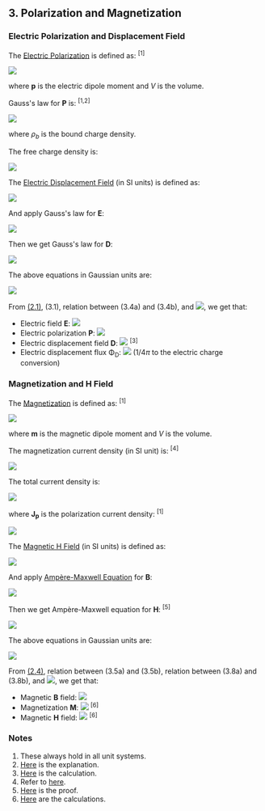 ## 3. Polarization and Magnetization

### Electric Polarization and Displacement Field

The [Electric Polarization](https://en.wikipedia.org/wiki/Polarization_density) is defined as: <sup>[1]</sup>

<img src="https://latex.codecogs.com/gif.latex?\mathbf{P}=\frac{\text{d}\mathbf{p}}{\text{d}V}">

where **p** is the electric dipole moment and *V* is the volume.

Gauss's law for **P** is: <sup>[1,2]</sup>

<img src="https://latex.codecogs.com/gif.latex?\nabla\cdot\mathbf{P}=-\rho_b\quad(3.1)">

where *ρ*<sub>*b*</sub> is the bound charge density.

The free charge density is:

<img src="https://latex.codecogs.com/gif.latex?\rho_f=\rho-\rho_b">

The [Electric Displacement Field](https://en.wikipedia.org/wiki/Electric_displacement_field) (in SI units) is defined as:

<img src="https://latex.codecogs.com/gif.latex?\mathbf{D}^\text{SI}=\varepsilon_0\mathbf{E}^\text{SI}+\mathbf{P}^\text{SI}\quad(3.2\text{a})">

And apply Gauss's law for **E**:

<img src="https://latex.codecogs.com/gif.latex?\nabla\cdot\mathbf{E}^\text{SI}=\frac{\rho^\text{SI}}{\varepsilon_0}\quad(3.3\text{a})">

Then we get Gauss's law for **D**:

<img src="https://latex.codecogs.com/gif.latex?\nabla\cdot\mathbf{D}^\text{SI}=\rho_f^\text{SI}\quad(3.4\text{a})">

The above equations in Gaussian units are:

<img src="https://latex.codecogs.com/gif.latex?\begin{array}{ll}\mathbf{D}^\text{G}=\mathbf{E}^\text{G}+4\pi\mathbf{P}^\text{G}&(3.2\text{b})\\[1em]\nabla\cdot\mathbf{E}^\text{G}=4\pi\rho^\text{G}&(3.3\text{b})\\[1em]\nabla\cdot\mathbf{D}^\text{G}=4\pi\rho_f^\text{G}&(3.4\text{b})\end{array}">

From [(2.1)](cgs.md#2.1), (3.1), relation between (3.4a) and (3.4b), and <img src="https://latex.codecogs.com/gif.latex?\rho^\text{SI}=\sqrt{4\pi\varepsilon_0}\rho^\text{G}">, we get that:

- Electric field **E**: <img src="https://latex.codecogs.com/gif.latex?1\;\text{statV/cm}\overset{\frown}=29979.2458082(22)\;\text{V/m}">
- Electric polarization **P**: <img src="https://latex.codecogs.com/gif.latex?1\;\text{statV/cm}=1\;\text{statC/cm}^2\overset{\frown}=3.33564095107(25){\times}10^{-6}\;\text{C/m}^2">
- Electric displacement field **D**: <img src="https://latex.codecogs.com/gif.latex?1\;\text{statV/cm}=1\;\text{statC/cm}^2\overset{\frown}=2.65441872871(20)10^{-7}\;\text{C/m}^2"> <sup>[3]</sup>
- Electric displacement flux Φ<sub>D</sub>: <img src="https://latex.codecogs.com/gif.latex?1\;\text{statC}\overset{\frown}=2.65441872871(20)10^{-11}\;\text{C}"> (1/4*π* to the electric charge conversion)

### Magnetization and H Field

The [Magnetization](https://en.wikipedia.org/wiki/Magnetization) is defined as: <sup>[1]</sup>

<img src="https://latex.codecogs.com/gif.latex?\mathbf{M}=\frac{\text{d}\mathbf{m}}{\text{d}V}">

where **m** is the magnetic dipole moment and *V* is the volume.

The magnetization current density (in SI unit) is: <sup>[4]</sup>

<img src="https://latex.codecogs.com/gif.latex?\mathbf{J_m}^\text{SI}=\nabla\times\mathbf{M^\text{SI}}\quad(3.5\text{a})">

The total current density is:

<img src="https://latex.codecogs.com/gif.latex?\mathbf{J}=\mathbf{J_f}+\mathbf{J_m}+\mathbf{J_p}">

where **J**<sub>**p**</sub> is the polarization current density: <sup>[1]</sup>

<img src="https://latex.codecogs.com/gif.latex?\mathbf{J_p}=\frac{\partial\mathbf{P}}{\partial{t}}">

The [Magnetic H Field](https://en.wikipedia.org/wiki/Magnetic_field#H-field_and_magnetic_materials) (in SI units) is defined as:

<img src="https://latex.codecogs.com/gif.latex?\mathbf{H}^\text{SI}=\frac{\mathbf{B}^\text{SI}}{\mu_0}-\mathbf{M}^\text{SI}\quad(3.6\text{a})">

And apply [Ampère-Maxwell Equation](https://en.wikipedia.org/wiki/Amp%C3%A8re%27s_circuital_law#Extending_the_original_law:_the_Amp%C3%A8re%E2%80%93Maxwell_equation) for **B**:

<img src="https://latex.codecogs.com/gif.latex?\nabla\times\mathbf{B}^\text{SI}=\mu_0\mathbf{J}^\text{SI}+\frac{1}{c^2}\frac{\partial\mathbf{E}^\text{SI}}{\partial{t}}\quad(3.7\text{a})">

Then we get Ampère-Maxwell equation for **H**: <sup>[5]</sup>

<img src="https://latex.codecogs.com/gif.latex?\nabla\times\mathbf{H}^\text{SI}=\mathbf{J_f}^\text{SI}+\frac{\partial\mathbf{D}^\text{SI}}{\partial{t}}\quad(3.8\text{a})">

The above equations in Gaussian units are:

<img src="https://latex.codecogs.com/gif.latex?\begin{array}{ll}\mathbf{J_m}^\text{G}=c\nabla\times\mathbf{M^\text{G}}&(3.5\text{b})\\[1em]\mathbf{B}^\text{G}=\mathbf{H}^\text{G}+4\pi\mathbf{M}^\text{G}&(3.6\text{b})\\[1em]\nabla\times\mathbf{B}^\text{G}=\dfrac{4\pi}c\mathbf{J}^\text{G}+\dfrac{1}c\dfrac{\partial\mathbf{E}^\text{G}}{\partial{t}}&(3.7\text{b})\\[1em]\nabla\times\mathbf{H}^\text{G}=\dfrac{4\pi}c\mathbf{J_f}^\text{G}+\dfrac{1}c\dfrac{\partial\mathbf{D}^\text{G}}{\partial{t}}&(3.8\text{b})\end{array}">

From [(2.4)](cgs.md#2.4), relation between (3.5a) and (3.5b), relation between (3.8a) and (3.8b), and <img src="https://latex.codecogs.com/gif.latex?\mathbf{J}^\text{SI}=\sqrt{4\pi\varepsilon_0}\mathbf{J}^\text{G}">, we get that: 

- Magnetic **B** field: <img src="https://latex.codecogs.com/gif.latex?1\;\text{G}\overset{\frown}=1.00000000027(8){\times}10^{-4}\;\text{T}">
- Magnetization **M**: <img src="https://latex.codecogs.com/gif.latex?1\;\text{erg/G\;cm}^3=1\;\text{statC/cm}^2\overset{\frown}=999.99999973(7)\;\text{A/m}"> <sup>[6]</sup>
- Magnetic **H** field: <img src="https://latex.codecogs.com/gif.latex?1\;\text{Oe}=1\;\text{statC/cm}^2\overset{\frown}=79.577471524(6)\;\text{A/m}"> <sup>[6]</sup>

### Notes

1. These always hold in all unit systems.
2. [Here](https://en.wikipedia.org/wiki/Polarization_density#Gauss's_law_for_the_field_of_P) is the explanation.
3. [Here](uncertainties/displacement.py) is the calculation.
4. Refer to [here](https://en.wikipedia.org/wiki/Magnetization#Magnetization_current).
5. [Here](https://en.wikipedia.org/wiki/Amp%C3%A8re%27s_circuital_law#Proof_of_equivalence) is the proof.
6. [Here](uncertainties/magnetization.py) are the calculations.